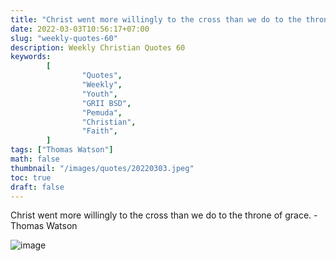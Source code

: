 ```yaml
---
title: "Christ went more willingly to the cross than we do to the throne of grace."
date: 2022-03-03T10:56:17+07:00
slug: "weekly-quotes-60"
description: Weekly Christian Quotes 60
keywords:
        [
                "Quotes",
                "Weekly",
                "Youth",
                "GRII BSD",
                "Pemuda",
                "Christian",
                "Faith",
        ]
tags: ["Thomas Watson"]
math: false
thumbnail: "/images/quotes/20220303.jpeg"
toc: true
draft: false
---
```


Christ went more willingly to the cross than we do to the throne of grace. - Thomas Watson

![image](/images/quotes/20220303.jpeg)
